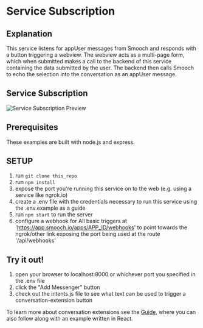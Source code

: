 # Service Subscription

## Explanation

This service listens for appUser messages from Smooch and responds with a button triggering a webview. The webview acts as a multi-page form, which when submitted makes a call to the backend of this service containing the data submitted by the user. The backend then calls Smooch to echo the selection into the conversation as an appUser message.


## Service Subscription
![Service Subscription Preview](https://smooch.io/static_assets/images/shared/service-subscription-preview.jpg)

## Prerequisites

These examples are built with node.js and express.

## SETUP

1. run `git clone this_repo`
2. run `npm install`
3. expose the port you're running this service on to the web (e.g. using a service like ngrok.io)
4. create a .env file with the credentials necessary to run this service using the .env.example as a guide
5. run `npm start` to run the server
6. configure a webhook for All basic triggers at 'https://app.smooch.io/apps/APP_ID/webhooks' to point towards the ngrok/other link exposing the port being used at the route '/api/webhooks'

## Try it out!

1. open your browser to localhost:8000 or whichever port you specified in the .env file
2. click the "Add Messenger" button
3. check out the intents.js file to see what text can be used to trigger a conversation-extension button

To learn more about conversation extensions see the [Guide](https://docs.smooch.io/guide/conversation-extensions/), where you can also follow along with an example written in React.
